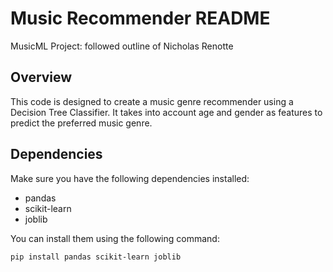 
# Music Recommender README
MusicML Project: followed outline of Nicholas Renotte


## Overview

This code is designed to create a music genre recommender using a Decision Tree Classifier. It takes into account age and gender as features to predict the preferred music genre.

## Dependencies

Make sure you have the following dependencies installed:

- pandas
- scikit-learn
- joblib

You can install them using the following command:

```bash
pip install pandas scikit-learn joblib
